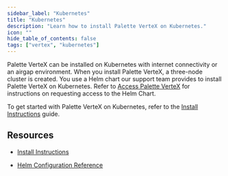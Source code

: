 ```yaml
---
sidebar_label: "Kubernetes"
title: "Kubernetes"
description: "Learn how to install Palette VerteX on Kubernetes."
icon: ""
hide_table_of_contents: false
tags: ["vertex", "kubernetes"]
---
```



Palette VerteX can be installed on Kubernetes with internet connectivity or an airgap environment. When you install Palette VerteX, a three-node cluster is created. You use a Helm chart our support team provides to install Palette VerteX on Kubernetes. Refer to [Access Palette VerteX](../../vertex.md#access-palette-vertex) for instructions on requesting access to the Helm Chart.


To get started with Palette VerteX on Kubernetes, refer to the [Install Instructions](install.md) guide.

## Resources

- [Install Instructions](install.md)


- [Helm Configuration Reference](vertex-helm-ref.md)
